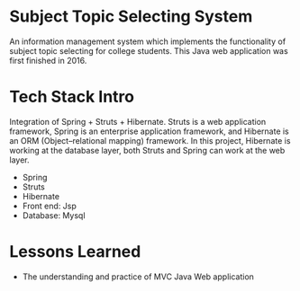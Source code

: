 # Subject Topic Selecting System 

An information management system which implements the functionality of subject topic selecting for college students. This Java web application was first finished in 2016. 

# Tech Stack Intro

Integration of Spring + Struts + Hibernate. Struts is a web application framework, Spring is an enterprise application framework, and Hibernate is an ORM (Object–relational mapping) framework. In this project, Hibernate is working at the database layer, both Struts and Spring can work at the web layer.
* Spring
* Struts
* Hibernate
* Front end: Jsp
* Database: Mysql

# Lessons Learned

* The understanding and practice of MVC Java Web application

